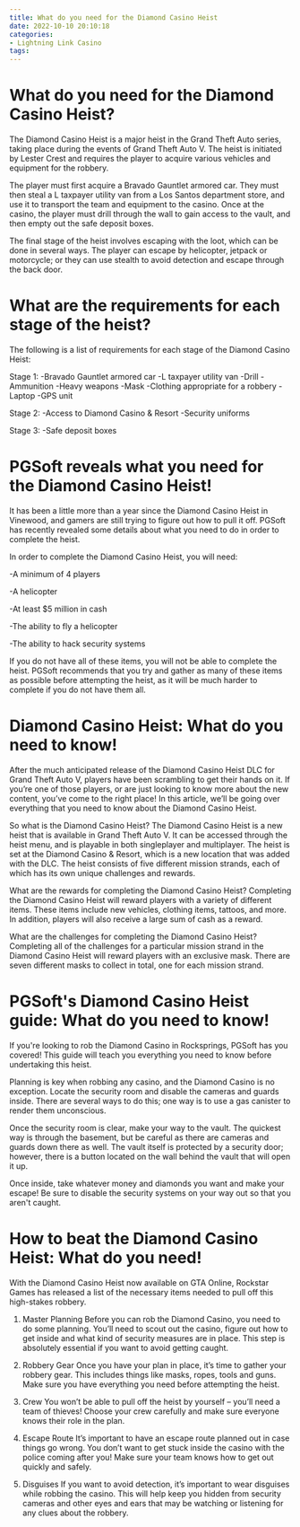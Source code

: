 ```yaml
---
title: What do you need for the Diamond Casino Heist
date: 2022-10-10 20:10:18
categories:
- Lightning Link Casino
tags:
---
```



#  What do you need for the Diamond Casino Heist?

The Diamond Casino Heist is a major heist in the Grand Theft Auto series, taking place during the events of Grand Theft Auto V. The heist is initiated by Lester Crest and requires the player to acquire various vehicles and equipment for the robbery.

The player must first acquire a Bravado Gauntlet armored car. They must then steal a L taxpayer utility van from a Los Santos department store, and use it to transport the team and equipment to the casino. Once at the casino, the player must drill through the wall to gain access to the vault, and then empty out the safe deposit boxes.

The final stage of the heist involves escaping with the loot, which can be done in several ways. The player can escape by helicopter, jetpack or motorcycle; or they can use stealth to avoid detection and escape through the back door.

 # What are the requirements for each stage of the heist?

The following is a list of requirements for each stage of the Diamond Casino Heist: 

Stage 1: 
-Bravado Gauntlet armored car 
-L taxpayer utility van 
-Drill 
-Ammunition 
-Heavy weapons 
-Mask 
-Clothing appropriate for a robbery 
-Laptop 
-GPS unit 

Stage 2: 
-Access to Diamond Casino & Resort 
-Security uniforms 

Stage 3: 
-Safe deposit boxes

#  PGSoft reveals what you need for the Diamond Casino Heist!

It has been a little more than a year since the Diamond Casino Heist in Vinewood, and gamers are still trying to figure out how to pull it off. PGSoft has recently revealed some details about what you need to do in order to complete the heist.

In order to complete the Diamond Casino Heist, you will need:

-A minimum of 4 players

-A helicopter

-At least $5 million in cash

-The ability to fly a helicopter

-The ability to hack security systems

If you do not have all of these items, you will not be able to complete the heist. PGSoft recommends that you try and gather as many of these items as possible before attempting the heist, as it will be much harder to complete if you do not have them all.

#  Diamond Casino Heist: What do you need to know!

After the much anticipated release of the Diamond Casino Heist DLC for Grand Theft Auto V, players have been scrambling to get their hands on it. If you’re one of those players, or are just looking to know more about the new content, you’ve come to the right place! In this article, we’ll be going over everything that you need to know about the Diamond Casino Heist.

So what is the Diamond Casino Heist? The Diamond Casino Heist is a new heist that is available in Grand Theft Auto V. It can be accessed through the heist menu, and is playable in both singleplayer and multiplayer. The heist is set at the Diamond Casino & Resort, which is a new location that was added with the DLC. The heist consists of five different mission strands, each of which has its own unique challenges and rewards.

What are the rewards for completing the Diamond Casino Heist? Completing the Diamond Casino Heist will reward players with a variety of different items. These items include new vehicles, clothing items, tattoos, and more. In addition, players will also receive a large sum of cash as a reward.

What are the challenges for completing the Diamond Casino Heist? Completing all of the challenges for a particular mission strand in the Diamond Casino Heist will reward players with an exclusive mask. There are seven different masks to collect in total, one for each mission strand.

#  PGSoft's Diamond Casino Heist guide: What do you need to know!

If you're looking to rob the Diamond Casino in Rocksprings, PGSoft has you covered! This guide will teach you everything you need to know before undertaking this heist.

Planning is key when robbing any casino, and the Diamond Casino is no exception. Locate the security room and disable the cameras and guards inside. There are several ways to do this; one way is to use a gas canister to render them unconscious.

Once the security room is clear, make your way to the vault. The quickest way is through the basement, but be careful as there are cameras and guards down there as well. The vault itself is protected by a security door; however, there is a button located on the wall behind the vault that will open it up.

Once inside, take whatever money and diamonds you want and make your escape! Be sure to disable the security systems on your way out so that you aren't caught.

#  How to beat the Diamond Casino Heist: What do you need!

With the Diamond Casino Heist now available on GTA Online, Rockstar Games has released a list of the necessary items needed to pull off this high-stakes robbery.

1. Master Planning 
Before you can rob the Diamond Casino, you need to do some planning. You’ll need to scout out the casino, figure out how to get inside and what kind of security measures are in place. This step is absolutely essential if you want to avoid getting caught.

2. Robbery Gear 
Once you have your plan in place, it’s time to gather your robbery gear. This includes things like masks, ropes, tools and guns. Make sure you have everything you need before attempting the heist.

3. Crew 
You won’t be able to pull off the heist by yourself – you’ll need a team of thieves! Choose your crew carefully and make sure everyone knows their role in the plan.

4. Escape Route 
It’s important to have an escape route planned out in case things go wrong. You don’t want to get stuck inside the casino with the police coming after you! Make sure your team knows how to get out quickly and safely.

5. Disguises 
If you want to avoid detection, it’s important to wear disguises while robbing the casino. This will help keep you hidden from security cameras and other eyes and ears that may be watching or listening for any clues about the robbery.